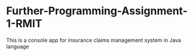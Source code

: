 # Further-Programming-Assignment-1-RMIT
This is a console app for insurance claims management system in Java language
